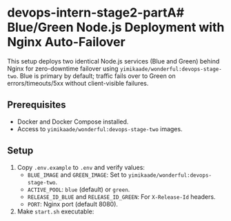 # devops-intern-stage2-partA# Blue/Green Node.js Deployment with Nginx Auto-Failover

This setup deploys two identical Node.js services (Blue and Green) behind Nginx for zero-downtime failover using `yimikaade/wonderful:devops-stage-two`. Blue is primary by default; traffic fails over to Green on errors/timeouts/5xx without client-visible failures.

## Prerequisites
- Docker and Docker Compose installed.
- Access to `yimikaade/wonderful:devops-stage-two` images.

## Setup
1. Copy `.env.example` to `.env` and verify values:
   - `BLUE_IMAGE` and `GREEN_IMAGE`: Set to `yimikaade/wonderful:devops-stage-two`.
   - `ACTIVE_POOL`: `blue` (default) or `green`.
   - `RELEASE_ID_BLUE` and `RELEASE_ID_GREEN`: For `X-Release-Id` headers.
   - `PORT`: Nginx port (default 8080).
2. Make `start.sh` executable:
